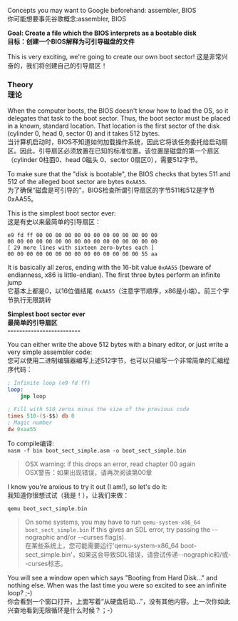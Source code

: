 Concepts you may want to Google beforehand: assembler, BIOS<br/>
你可能想要事先谷歌概念:assembler, BIOS<br/>

**Goal: Create a file which the BIOS interprets as a bootable disk<br/>
目标：创建一个BIOS解释为可引导磁盘的文件**

This is very exciting, we're going to create our own boot sector!
这是非常兴奋的，我们将创建自己的引导扇区！

### Theory<br/>理论<br/>
When the computer boots, the BIOS doesn't know how to load the OS, so it delegates that task to the boot sector. Thus, the boot sector must be placed in a known, standard location. That location is the first sector of the disk (cylinder 0, head 0, sector 0) and it takes 512 bytes.<br/>
当计算机启动时，BIOS不知道如何加载操作系统，因此它将该任务委托给启动扇区。因此，引导扇区必须放置在已知的标准位置。该位置是磁盘的第一个扇区（cylinder 0柱面0、head 0磁头 0、sector 0扇区0），需要512字节。<br/>

To make sure that the "disk is bootable", the BIOS checks that bytes 511 and 512 of the alleged boot sector are bytes `0xAA55`.<br/>
为了确保“磁盘是可引导的”，BIOS检查所谓引导扇区的字节511和512是字节0xAA55。<br/>

This is the simplest boot sector ever:<br/>
这是有史以来最简单的引导扇区：<br/>
```
e9 fd ff 00 00 00 00 00 00 00 00 00 00 00 00 00
00 00 00 00 00 00 00 00 00 00 00 00 00 00 00 00
[ 29 more lines with sixteen zero-bytes each ]
00 00 00 00 00 00 00 00 00 00 00 00 00 00 55 aa
```

It is basically all zeros, ending with the 16-bit value `0xAA55` (beware of endianness, x86 is little-endian). The first three bytes perform an infinite jump<br/>
它基本上都是0，以16位值结尾` 0xAA55`（注意字节顺序，x86是小端）。前三个字节执行无限跳转<br/>

**Simplest boot sector ever<br/>
最简单的引导扇区<br/>
-------------------------**

You can either write the above 512 bytes with a binary editor, or just write a very simple assembler code:<br/>
您可以使用二进制编辑器编写上述512字节，也可以只编写一个非常简单的汇编程序代码：<br/>
```nasm
; Infinite loop (e9 fd ff)
loop:
    jmp loop 

; Fill with 510 zeros minus the size of the previous code
times 510-($-$$) db 0
; Magic number
dw 0xaa55 
```

To compile编译:<br/>
`nasm -f bin boot_sect_simple.asm -o boot_sect_simple.bin`

> OSX warning: if this drops an error, read chapter 00 again<br/>OSX警告：如果出现错误，请再次阅读第00章<br/>

I know you're anxious to try it out (I am!), so let's do it:<br/>我知道你很想试试（我是！），让我们来做：<br/>

`qemu boot_sect_simple.bin`

> On some systems, you may have to run `qemu-system-x86_64 boot_sect_simple.bin` If this gives an SDL error, try passing the --nographic and/or --curses flag(s).<br/>在某些系统上，您可能需要运行'qemu-system-x86_64 boot-sect_simple.bin'，如果这会导致SDL错误，请尝试传递--nographic和/或--curses标志。<br/>

You will see a window open which says "Booting from Hard Disk..." and nothing else. When was the last time you were so excited to see an infinite loop? ;-)<br/>你会看到一个窗口打开，上面写着“从硬盘启动…”，没有其他内容。上一次你如此兴奋地看到无限循环是什么时候？；-）
